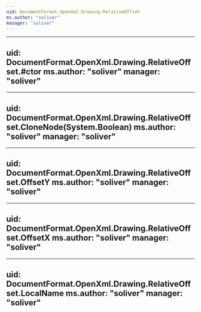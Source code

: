 ```yaml
---
uid: DocumentFormat.OpenXml.Drawing.RelativeOffset
ms.author: "soliver"
manager: "soliver"
---
```


---
uid: DocumentFormat.OpenXml.Drawing.RelativeOffset.#ctor
ms.author: "soliver"
manager: "soliver"
---

---
uid: DocumentFormat.OpenXml.Drawing.RelativeOffset.CloneNode(System.Boolean)
ms.author: "soliver"
manager: "soliver"
---

---
uid: DocumentFormat.OpenXml.Drawing.RelativeOffset.OffsetY
ms.author: "soliver"
manager: "soliver"
---

---
uid: DocumentFormat.OpenXml.Drawing.RelativeOffset.OffsetX
ms.author: "soliver"
manager: "soliver"
---

---
uid: DocumentFormat.OpenXml.Drawing.RelativeOffset.LocalName
ms.author: "soliver"
manager: "soliver"
---
